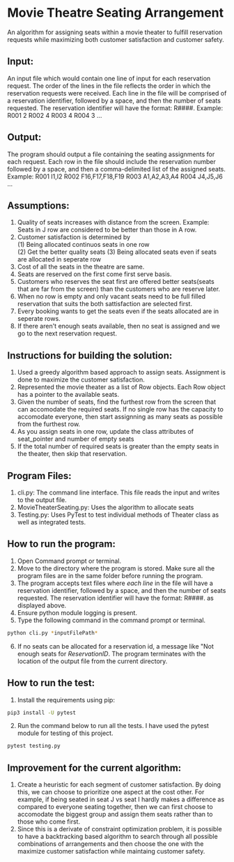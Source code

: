 # Movie Theatre Seating Arrangement
An algorithm for assigning seats within a movie theater to fulfill reservation requests while maximizing both customer satisfaction and customer safety.

 ## Input: 

An input file which would contain one line of input for each reservation request. The order of the lines in the file reflects the order in which the reservation requests were received. Each line in the file will be comprised of a reservation identifier, followed by a space, and then the number of seats requested. The reservation identifier will have the format: R####.
Example: 
R001 2 
R002 4 
R003 4 
R004 3
...

 ## Output: 

The program should output a file containing the seating assignments for each request. Each row in the file should include the reservation number followed by a space, and then a comma-delimited list of the assigned seats.
Example: 
R001 I1,I2
R002 F16,F17,F18,F19 
R003 A1,A2,A3,A4 
R004 J4,J5,J6
...

 ## Assumptions:
1. Quality of seats increases with distance from the screen. Example: Seats in J row are considered to be better than those in A row.
2. Customer satisfaction is determined by                                   
   (1) Being allocated continuos seats in one row  
   (2) Get the better quality seats
   (3) Being allocated seats even if seats are allocated in seperate row
3. Cost of all the seats in the theatre are same. 
4. Seats are reserved on the first come first serve basis. 
5. Customers who reserves the seat first are offered better seats(seats that are far from the screen) than the customers who are reserve later. 
6. When no row is empty and only vacant seats need to be full filled reservation that suits the both sattisfaction are selected first.  
8. Every booking wants to get the seats even if the seats allocated are in seperate rows. 
9. If there aren't enough seats available, then no seat is assigned and we go to the next reservation request.

 ## Instructions for building the solution:
 1. Used a greedy algorithm based approach to assign seats. Assignment is done to maximize the customer satisfaction.
 2. Represented the movie theater as a list of Row objects. Each Row object has a pointer to the available seats.
 3. Given the number of seats, find the furthest row from the screen that can accomodate the required seats. If no single row has the capacity to accomodate everyone, then start assignning as many seats as possible from the furthest row. 
 4. As you assign seats in one row, update the class attributes of seat_pointer and number of empty seats
 5. If the total number of required seats is greater than the empty seats in the theater, then skip that reservation. 

 ## Program Files: 
 1. cli.py: The command line interface. This file reads the input and writes to the output file.
 2. MovieTheaterSeating.py: Uses the algorithm to allocate seats
 3. Testing.py: Uses PyTest to test individual methods of Theater class as well as integrated tests.

 ## How to run the program: 
 1. Open Command prompt or terminal. 
 2. Move to the directory where the program is stored. Make sure all the program files are in the same folder before running the program.
 3. The program accepts text files where *each line* in the file will have a reservation identifier, followed by a space, and then the number of seats requested. The reservation identifier will have the format: R####. as displayed above. 
 4. Ensure python module logging is present.
 5. Type the following command in the  command prompt or terminal. 
 ```bash
python cli.py *inputFilePath*
```
            
6. If no seats can be allocated for a reservation id, a message like "Not enough seats for *ReservationID*. The program terminates with the location of the output file from the current directory.


 ## How to run the test:
1. Install the requirements using pip:
```bash
pip3 install -U pytest
```

2. Run the command below to run all the tests. I have used the pytest module for testing of this project. 
```bash
pytest testing.py
```
 ## Improvement for the current algorithm:
1. Create a heuristic for each segment of customer satisfaction. By doing this, we can choose to prioritize one aspect at the cost other. For example, if being seated in seat J vs seat I hardly makes a difference as compared to everyone seating together, then we can first choose to accomodate the biggest group and assign them seats rather than to those who come first.
2. Since this is a derivate of constraint optimization problem, it is possible to have a backtracking based algorithm to search through all possible combinations of arrangements and then choose the one with the maximize customer satisfaction while maintaing customer safety.

 
